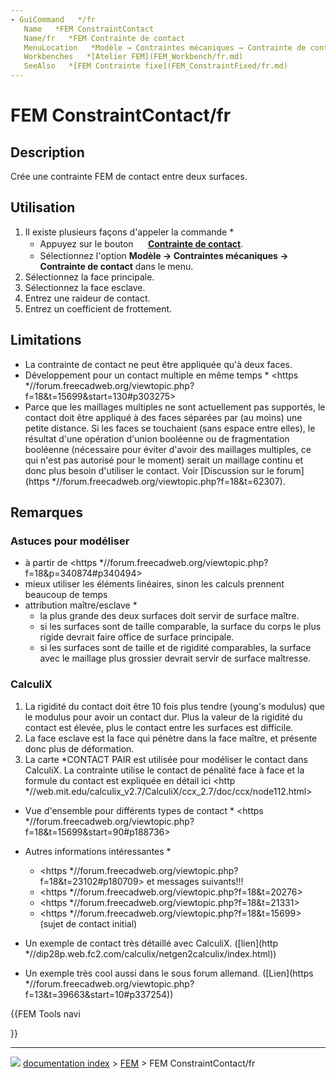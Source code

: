```yaml
---
- GuiCommand   */fr
   Name   *FEM ConstraintContact
   Name/fr   *FEM Contrainte de contact
   MenuLocation   *Modèle → Contraintes mécaniques → Contrainte de contact
   Workbenches   *[Atelier FEM](FEM_Workbench/fr.md)
   SeeAlso   *[FEM Contrainte fixe](FEM_ConstraintFixed/fr.md)
---
```


# FEM ConstraintContact/fr

## Description

Crée une contrainte FEM de contact entre deux surfaces.

## Utilisation

1.  Il existe plusieurs façons d\'appeler la commande   *
    -   Appuyez sur le bouton **<img src="images/FEM_ConstraintContact.svg" width=16px> [Contrainte de contact](FEM_ConstraintContact/fr.md)**.
    -   Sélectionnez l\'option **Modèle → Contraintes mécaniques → <img src="images/FEM_ConstraintContact.svg" width=16px> Contrainte de contact** dans le menu.
2.  Sélectionnez la face principale.
3.  Sélectionnez la face esclave.
4.  Entrez une raideur de contact.
5.  Entrez un coefficient de frottement.

## Limitations

-   La contrainte de contact ne peut être appliquée qu\'à deux faces.
-   Développement pour un contact multiple en même temps    * <https   *//forum.freecadweb.org/viewtopic.php?f=18&t=15699&start=130#p303275>
-   Parce que les maillages multiples ne sont actuellement pas supportés, le contact doit être appliqué à des faces séparées par (au moins) une petite distance. Si les faces se touchaient (sans espace entre elles), le résultat d\'une opération d\'union booléenne ou de fragmentation booléenne (nécessaire pour éviter d\'avoir des maillages multiples, ce qui n\'est pas autorisé pour le moment) serait un maillage continu et donc plus besoin d\'utiliser le contact. Voir [Discussion sur le forum](https   *//forum.freecadweb.org/viewtopic.php?f=18&t=62307).

## Remarques

### Astuces pour modéliser 

-   à partir de <https   *//forum.freecadweb.org/viewtopic.php?f=18&p=340874#p340494>
-   mieux utiliser les éléments linéaires, sinon les calculs prennent beaucoup de temps
-   attribution maître/esclave    *
    -   la plus grande des deux surfaces doit servir de surface maître.
    -   si les surfaces sont de taille comparable, la surface du corps le plus rigide devrait faire office de surface principale.
    -   si les surfaces sont de taille et de rigidité comparables, la surface avec le maillage plus grossier devrait servir de surface maîtresse.

### CalculiX

1.  La rigidité du contact doit être 10 fois plus tendre (young\'s modulus) que le modulus pour avoir un contact dur. Plus la valeur de la rigidité du contact est élevée, plus le contact entre les surfaces est difficile.
2.  La face esclave est la face qui pénètre dans la face maître, et présente donc plus de déformation.
3.  La carte \*CONTACT PAIR est utilisée pour modéliser le contact dans CalculiX. La contrainte utilise le contact de pénalité face à face et la formule du contact est expliquée en détail ici <http   *//web.mit.edu/calculix_v2.7/CalculiX/ccx_2.7/doc/ccx/node112.html>

-   Vue d\'ensemble pour différents types de contact   * <https   *//forum.freecadweb.org/viewtopic.php?f=18&t=15699&start=90#p188736>
-   Autres informations intéressantes   *
    -   <https   *//forum.freecadweb.org/viewtopic.php?f=18&t=23102#p180709> et messages suivants!!!
    -   <https   *//forum.freecadweb.org/viewtopic.php?f=18&t=20276>
    -   <https   *//forum.freecadweb.org/viewtopic.php?f=18&t=21331>
    -   <https   *//forum.freecadweb.org/viewtopic.php?f=18&t=15699> (sujet de contact initial)

-   Un exemple de contact très détaillé avec CalculiX. ([lien](http   *//dip28p.web.fc2.com/calculix/netgen2calculix/index.html))

-   Un exemple très cool aussi dans le sous forum allemand. ([Lien](https   *//forum.freecadweb.org/viewtopic.php?f=13&t=39663&start=10#p337254))





{{FEM Tools navi

}}



---
![](images/Right_arrow.png) [documentation index](../README.md) > [FEM](Category_FEM.md) > FEM ConstraintContact/fr
